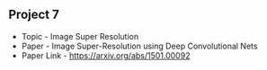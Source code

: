 ## Project 7
- Topic - Image Super Resolution
- Paper - Image Super-Resolution using Deep Convolutional Nets 
- Paper Link - https://arxiv.org/abs/1501.00092
